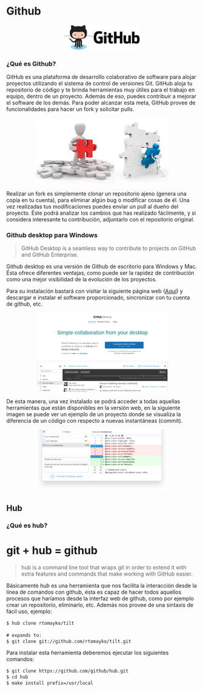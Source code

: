 # Github

<div style="text-align:center"><img style="width:40%; height:40%" src="images/github.png"/></div>


### ¿Qué es Github?
GitHub es una plataforma de desarrollo colaborativo de software para alojar proyectos utilizando el sistema de control de versiones Git.
GitHub aloja tu repositorio de código y te brinda herramientas muy útiles para el trabajo en equipo, dentro de un proyecto. Además de eso, puedes contribuir a mejorar el software de los demás. Para poder alcanzar esta meta, GitHub provee de funcionalidades para hacer un fork y solicitar pulls.

<div style="text-align:center"><img style="width:70%; height:70%" src="images/githubfork.png"/></div>

Realizar un fork es simplemente clonar un repositorio ajeno (genera una copia en tu cuenta), para eliminar algún bug o modificar cosas de él. Una vez realizadas tus modificaciones puedes enviar un pull al dueño del proyecto. Éste podrá analizar los cambios que has realizado fácilmente, y si considera interesante tu contribución, adjuntarlo con el repositorio original.

### Github desktop para Windows
>GitHub Desktop is a seamless way to contribute to projects on GitHub and GitHub Enterprise.

Github desktop es una versión de Github de escritorio para Windows y Mac. Ésta ofrece diferentes ventajas, como puede ser la rapidez de contribución como una mejor visibilidad de la evolución de los proyectos.

Para su instalación bastará con visitar la siguiente página web ([Aquí](https://desktop.github.com/)) y descargar e instalar el software proporcionado, sincronizar con tu cuenta de github, etc.

<div style="text-align:center"><img style="width:70%; height:70%" src="images/githubdesktop.png"/></div>

De esta manera, una vez instalado se podrá acceder a todas aquellas herramientas que están disponibles en la versión web, en la siguiente imagen se puede ver un ejemplo de un proyecto donde se visualiza la diferencia de un código con respecto a nuevas instantáneas (commit).

<div style="text-align:center"><img style="width:70%; height:70%" src="images/githubdesktop2.png"/></div>

## Hub

### ¿Qué es hub?

# **git + hub = github**

>hub is a command line tool that wraps git in order to extend it with extra features and commands that make working with GitHub easier.

Básicamente *hub* es una herramienta que nos facilita la interacción desde la línea de comandos con github, ésta es capaz de hacer todos aquellos procesos que haríamos desde la interfaz web de github, como por ejemplo crear un repositorio, eliminarlo, etc. Además nos provee de una sintaxis de fácil uso, ejemplo:

```
$ hub clone rtomayko/tilt

# expands to:
$ git clone git://github.com/rtomayko/tilt.git
```

Para instalar esta herramienta deberemos ejecutar los siguientes comandos:
```
$ git clone https://github.com/github/hub.git
$ cd hub
$ make install prefix=/usr/local
```
